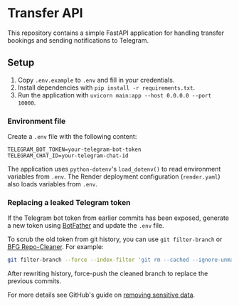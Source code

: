 # Transfer API

This repository contains a simple FastAPI application for handling transfer bookings and sending notifications to Telegram.

## Setup

1. Copy `.env.example` to `.env` and fill in your credentials.
2. Install dependencies with `pip install -r requirements.txt`.
3. Run the application with `uvicorn main:app --host 0.0.0.0 --port 10000`.

### Environment file

Create a `.env` file with the following content:

```env
TELEGRAM_BOT_TOKEN=your-telegram-bot-token
TELEGRAM_CHAT_ID=your-telegram-chat-id
```

The application uses `python-dotenv`'s `load_dotenv()` to read environment variables from `.env`. The Render deployment configuration (`render.yaml`) also loads variables from `.env`.

### Replacing a leaked Telegram token

If the Telegram bot token from earlier commits has been exposed, generate a new token using [BotFather](https://core.telegram.org/bots#botfather) and update the `.env` file.

To scrub the old token from git history, you can use `git filter-branch` or [BFG Repo-Cleaner](https://rtyley.github.io/bfg-repo-cleaner/). For example:

```bash
git filter-branch --force --index-filter 'git rm --cached --ignore-unmatch env' --prune-empty --tag-name-filter cat -- --all
```

After rewriting history, force-push the cleaned branch to replace the previous commits.

For more details see GitHub's guide on [removing sensitive data](https://docs.github.com/en/authentication/keeping-your-account-and-data-secure/removing-sensitive-data-from-a-repository).
